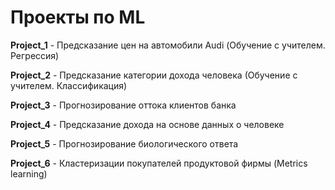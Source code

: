 # Проекты по ML
**Project_1** - Предсказание цен на автомобили Audi (Обучение с учителем. Регрессия)

**Project_2** - Предсказание категории дохода человека (Обучение с учителем. Классификация)

**Project_3** - Прогнозирование оттока клиентов банка

**Project_4** - Предсказание дохода на основе данных о человеке

**Project_5** - Прогнозирование биологического ответа

**Project_6** - Кластеризации покупателей продуктовой фирмы (Metrics learning)
